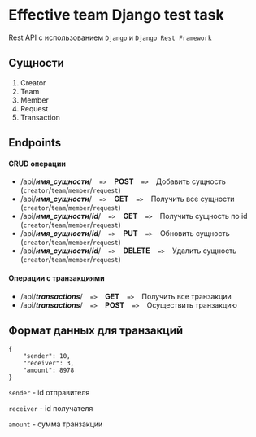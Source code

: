 # Effective team Django test task 
Rest API с использованием `Django` и `Django Rest Framework`

## Сущности
1. Creator
2. Team
3. Member
4. Request
5. Transaction

## Endpoints

#### CRUD операции
- /api/***имя_сущности***/ &ensp; `=>`  &ensp; **POST** &ensp;  `=>` &ensp; Добавить сущность (`creator`/`team`/`member`/`request`)
- /api/***имя_сущности***/ &ensp; `=>`  &ensp; **GET** &ensp;  `=>` &ensp; Получить все сущности (`creator`/`team`/`member`/`request`)
- /api/***имя_сущности***/***id***/ &ensp; `=>`  &ensp; **GET** &ensp;  `=>` &ensp; Получить сущность по id (`creator`/`team`/`member`/`request`)
- /api/***имя_сущности***/***id***/ &ensp; `=>`  &ensp; **PUT** &ensp;  `=>` &ensp; Обновить сущность (`creator`/`team`/`member`/`request`)
- /api/***имя_сущности***/***id***/ &ensp; `=>`  &ensp; **DELETE** &ensp;  `=>` &ensp; Удалить сущность (`creator`/`team`/`member`/`request`)

#### Операции с транзакциями

- /api/***transactions***/ &ensp; `=>`  &ensp; **GET** &ensp;  `=>` &ensp; Получить все транзакции 
- /api/***transactions***/ &ensp; `=>`  &ensp; **POST** &ensp;  `=>` &ensp; Осуществить транзакцию 


## Формат данных для транзакций

```
{
    "sender": 10,
    "receiver": 3,
    "amount": 8978
}
```
`sender` - id отправителя

`receiver` - id получателя

`amount` - сумма транзакции
